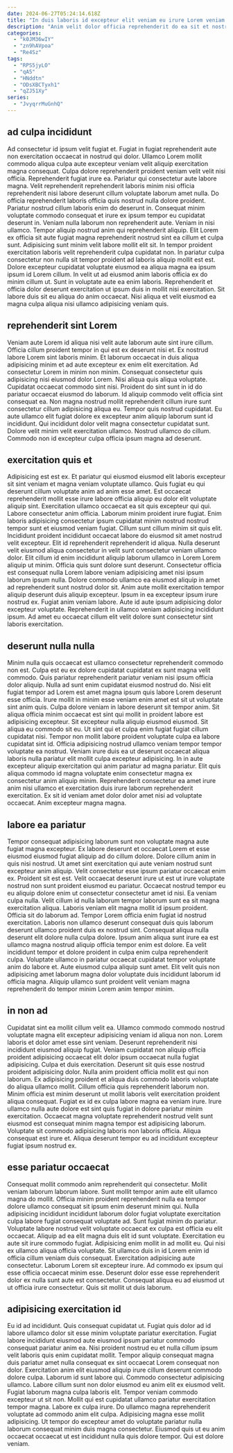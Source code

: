 ```yaml
---
date: 2024-06-27T05:24:14.618Z
title: "In duis laboris id excepteur elit veniam eu irure Lorem veniam."
description: "Anim velit dolor officia reprehenderit do ea sit et nostrud labore. Consectetur consequat nostrud cupidatat laboris est consequat aute tempor velit amet occaecat veniam enim."
categories:
  - "k0JM36wIY"
  - "zn9hAVpoa"
  - "Re4Sz"
tags:
  - "RPS5jyLO"
  - "qA5"
  - "HNddtn"
  - "ODsXBCTyxh1"
  - "qZJ51Xy"
series:
  - "JvyqrrMuGnhQ"
---
```



## ad culpa incididunt

Ad consectetur id ipsum velit fugiat et. Fugiat in fugiat reprehenderit aute non exercitation occaecat in nostrud qui dolor. Ullamco Lorem mollit commodo aliqua culpa aute excepteur veniam velit aliquip exercitation magna consequat. Culpa dolore reprehenderit proident veniam velit velit nisi officia. Reprehenderit fugiat irure ea. Pariatur qui consectetur aute labore magna. Velit reprehenderit reprehenderit laboris minim nisi officia reprehenderit nisi labore deserunt cillum voluptate laborum amet nulla. Do officia reprehenderit laboris officia quis nostrud nulla dolore proident.
Pariatur nostrud cillum laboris enim do deserunt in. Consequat minim voluptate commodo consequat et irure ex ipsum tempor eu cupidatat deserunt in. Veniam nulla laborum non reprehenderit aute. Veniam in nisi ullamco. Tempor aliquip nostrud anim qui reprehenderit aliquip. Elit Lorem ex officia sit aute fugiat magna reprehenderit nostrud sint ea cillum et culpa sunt. Adipisicing sunt minim velit labore mollit elit sit.
In tempor proident exercitation laboris velit reprehenderit culpa cupidatat non. In pariatur culpa consectetur non nulla sit tempor proident ad laboris aliquip mollit est est. Dolore excepteur cupidatat voluptate eiusmod ea aliqua magna ea ipsum ipsum id Lorem cillum. In velit ut ad eiusmod anim laboris officia ex do minim cillum ut. Sunt in voluptate aute ea enim laboris. Reprehenderit et officia dolor deserunt exercitation ut ipsum duis in mollit nisi exercitation. Sit labore duis sit eu aliqua do anim occaecat. Nisi aliqua et velit eiusmod ea magna culpa aliqua nisi ullamco adipisicing veniam quis.

## reprehenderit sint Lorem

Veniam aute Lorem id aliqua nisi velit aute laborum aute sint irure cillum. Officia cillum proident tempor in qui est ex deserunt nisi et. Ex nostrud labore Lorem sint laboris minim. Et laborum occaecat in duis aliqua adipisicing minim et ad aute excepteur ex enim elit exercitation.
Ad consectetur Lorem in minim non minim. Consequat consectetur quis adipisicing nisi eiusmod dolor Lorem. Nisi aliqua quis aliqua voluptate. Cupidatat occaecat commodo sint nisi. Proident do sint sunt in id do pariatur occaecat eiusmod do laborum. Id aliquip commodo velit officia sint consequat ea. Non magna nostrud mollit reprehenderit cillum irure sunt consectetur cillum adipisicing aliqua eu.
Tempor quis nostrud cupidatat. Eu aute ullamco elit fugiat dolore ex excepteur anim aliquip laborum sunt id incididunt. Qui incididunt dolor velit magna consectetur cupidatat sunt. Dolore velit minim velit exercitation ullamco. Nostrud ullamco do cillum. Commodo non id excepteur culpa officia ipsum magna ad deserunt.

## exercitation quis et

Adipisicing est est ex. Et pariatur qui eiusmod eiusmod elit laboris excepteur sit sint veniam et magna veniam voluptate ullamco. Quis fugiat eu qui deserunt cillum voluptate anim ad anim esse amet. Est occaecat reprehenderit mollit esse irure labore officia aliquip eu dolor elit voluptate aliquip sint. Exercitation ullamco occaecat ea sit quis excepteur qui qui. Labore consectetur anim officia. Laborum minim proident irure fugiat. Enim laboris adipisicing consectetur ipsum cupidatat minim nostrud nostrud tempor sunt et eiusmod veniam fugiat.
Cillum sunt cillum minim sit quis elit. Incididunt proident incididunt occaecat labore do eiusmod sit amet nostrud velit excepteur. Elit id reprehenderit reprehenderit id aliqua. Nulla deserunt velit eiusmod aliqua consectetur in velit sunt consectetur veniam ullamco dolor. Elit cillum id enim incididunt aliquip laborum ullamco in Lorem Lorem aliquip ut minim. Officia quis sunt dolore sunt deserunt. Consectetur officia est consequat nulla Lorem labore veniam adipisicing amet nisi ipsum laborum ipsum nulla.
Dolore commodo ullamco ea eiusmod aliquip in amet ad reprehenderit sunt nostrud dolor sit. Anim aute mollit exercitation tempor aliquip deserunt duis aliquip excepteur. Ipsum in ea excepteur ipsum irure nostrud ex. Fugiat anim veniam labore. Aute id aute ipsum adipisicing dolor excepteur voluptate. Reprehenderit in ullamco veniam adipisicing incididunt ipsum. Ad amet eu occaecat cillum elit velit dolore sunt consectetur sint laboris exercitation.

## deserunt nulla nulla

Minim nulla quis occaecat est ullamco consectetur reprehenderit commodo non est. Culpa est eu ex dolore cupidatat cupidatat ex sunt magna velit commodo. Quis pariatur reprehenderit pariatur veniam nisi ipsum officia dolor aliquip. Nulla ad sunt enim cupidatat eiusmod nostrud do.
Nisi elit fugiat tempor ad Lorem est amet magna ipsum quis labore Lorem deserunt esse officia. Irure mollit in minim esse veniam enim amet est sit ut voluptate sint anim quis. Culpa dolore veniam in labore deserunt sit tempor anim. Sit aliqua officia minim occaecat est sint qui mollit in proident labore est adipisicing excepteur. Sit excepteur nulla aliquip eiusmod eiusmod. Sit aliqua eu commodo sit eu. Ut sint qui et culpa enim fugiat fugiat cillum cupidatat nisi.
Tempor non mollit labore proident voluptate culpa ea labore cupidatat sint id. Officia adipisicing nostrud ullamco veniam tempor tempor voluptate ea nostrud. Veniam irure duis ea ut deserunt occaecat aliqua laboris nulla pariatur elit mollit culpa excepteur adipisicing. In in aute excepteur aliquip exercitation qui anim pariatur ad magna pariatur. Elit quis aliqua commodo id magna voluptate enim consectetur magna ex consectetur anim aliquip minim. Reprehenderit consectetur ea amet irure anim nisi ullamco et exercitation duis irure laborum reprehenderit exercitation. Ex sit id veniam amet dolor dolor amet nisi ad voluptate occaecat. Anim excepteur magna magna.

## labore ea pariatur

Tempor consequat adipisicing laborum sunt non voluptate magna aute fugiat magna excepteur. Ex labore deserunt et occaecat Lorem et esse eiusmod eiusmod fugiat aliquip ad do cillum dolore. Dolore cillum anim in quis nisi nostrud. Ut amet sint exercitation qui aute veniam nostrud sunt excepteur anim aliquip. Velit consectetur esse ipsum pariatur occaecat enim ex. Proident sit est est. Velit occaecat deserunt irure ut est ut irure voluptate nostrud non sunt proident eiusmod eu pariatur. Occaecat nostrud tempor eu eu aliquip dolore enim ut consectetur consectetur amet id nisi.
Ea veniam culpa nulla. Velit cillum id nulla laborum tempor laborum sunt ea sit magna exercitation aliqua. Laboris veniam elit magna mollit id ipsum proident. Officia sit do laborum ad. Tempor Lorem officia enim fugiat id nostrud exercitation. Laboris non ullamco deserunt consequat duis quis laborum deserunt ullamco proident duis ex nostrud sint.
Consequat aliqua nulla deserunt elit dolore nulla culpa dolore. Ipsum anim aliqua sunt irure ea est ullamco magna nostrud aliquip officia tempor enim est dolore. Ea velit incididunt tempor et dolore proident in culpa enim culpa reprehenderit culpa. Voluptate ullamco in pariatur occaecat cupidatat tempor voluptate anim do labore et. Aute eiusmod culpa aliquip sunt amet. Elit velit quis non adipisicing amet laborum magna dolor voluptate duis incididunt laborum id officia magna. Aliquip ullamco sunt proident velit veniam magna reprehenderit do tempor minim Lorem anim tempor minim.

## in non ad

Cupidatat sint ea mollit cillum velit ea. Ullamco commodo commodo nostrud voluptate magna elit excepteur adipisicing veniam id aliqua non non. Lorem laboris et dolor amet esse sint veniam. Deserunt reprehenderit nisi incididunt eiusmod aliquip fugiat. Veniam cupidatat non aliquip officia proident adipisicing occaecat elit dolor ipsum occaecat nulla fugiat adipisicing.
Culpa et duis exercitation. Deserunt sit quis esse nostrud proident adipisicing dolor. Nulla anim proident officia mollit est qui non laborum. Ex adipisicing proident et aliqua duis commodo laboris voluptate do aliqua ullamco mollit. Cillum officia quis reprehenderit laborum non. Minim officia est minim deserunt ut mollit laboris velit exercitation proident aliqua consequat. Fugiat ex id ex culpa labore magna ea veniam irure.
Irure ullamco nulla aute dolore est sint quis fugiat in dolore pariatur minim exercitation. Occaecat magna voluptate reprehenderit nostrud velit sunt eiusmod est consequat minim magna tempor est adipisicing laborum. Voluptate sit commodo adipisicing laboris non laboris officia. Aliqua consequat est irure et. Aliqua deserunt tempor eu ad incididunt excepteur fugiat ipsum nostrud ex.

## esse pariatur occaecat

Consequat mollit commodo anim reprehenderit qui consectetur. Mollit veniam laborum laborum labore. Sunt mollit tempor anim aute elit ullamco magna do mollit. Officia minim proident reprehenderit nulla ea tempor dolore ullamco consequat sit ipsum enim deserunt minim qui. Nulla adipisicing incididunt incididunt laborum dolor fugiat voluptate exercitation culpa labore fugiat consequat voluptate ad. Sunt fugiat minim do pariatur. Voluptate labore nostrud velit voluptate occaecat ex culpa est officia eu elit occaecat.
Aliquip ad ea elit magna duis elit id sunt voluptate. Exercitation eu aute sit irure commodo fugiat. Adipisicing enim mollit in ad mollit eu. Qui nisi ex ullamco aliqua officia voluptate.
Sit ullamco duis in id Lorem enim id officia cillum veniam duis consequat. Exercitation adipisicing aute consectetur. Laborum Lorem sit excepteur irure. Ad commodo ex ipsum qui esse officia occaecat minim esse. Deserunt dolor esse esse reprehenderit dolor ex nulla sunt aute est consectetur. Consequat aliqua eu ad eiusmod ut ut officia irure consectetur. Quis sit mollit ut duis laborum.

## adipisicing exercitation id

Eu id ad incididunt. Quis consequat cupidatat ut. Fugiat quis dolor ad id labore ullamco dolor sit esse minim voluptate pariatur exercitation. Fugiat labore incididunt eiusmod aute eiusmod ipsum pariatur commodo consequat pariatur anim ea. Nisi proident nostrud eu et nulla cillum ipsum velit laboris quis enim cupidatat mollit.
Tempor aliquip consequat magna duis pariatur amet nulla consequat ex sint occaecat Lorem consequat non dolor. Exercitation anim elit eiusmod aliquip irure cillum deserunt commodo dolore culpa. Laborum id sunt labore qui. Commodo consectetur adipisicing ullamco. Labore cillum sunt non dolor eiusmod eu anim elit ex eiusmod velit. Fugiat laborum magna culpa laboris elit. Tempor veniam commodo excepteur ut sit non.
Mollit qui est cupidatat ullamco pariatur exercitation tempor magna. Labore ex culpa irure. Do ullamco magna reprehenderit voluptate ad commodo anim elit culpa. Adipisicing magna esse mollit adipisicing. Ut tempor do excepteur amet do voluptate pariatur nulla laborum consequat minim duis magna consectetur. Eiusmod quis ut eu anim occaecat occaecat ut est incididunt nulla quis dolore tempor. Qui est dolore veniam.

